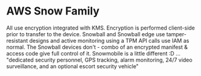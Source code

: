 # AWS Snow Family

All use encryption integrated with KMS. Encryption is performed client-side prior to transfer to the device.
Snowball and Snowball edge use tamper-resistant designs and active monitoring using a TPM
API calls use IAM as normal. The Snowball devices don't - combo of an encrypted manifest & access code give full control of it.
Snowmobile is a little different :D ... "dedicated security personnel, GPS tracking, alarm monitoring, 24/7 video surveillance, and an optional escort security vehicle"
